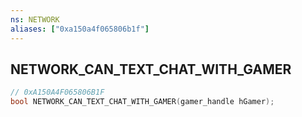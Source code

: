 ```yaml
---
ns: NETWORK
aliases: ["0xa150a4f065806b1f"]
---
```

## NETWORK_CAN_TEXT_CHAT_WITH_GAMER

```c
// 0xA150A4F065806B1F
bool NETWORK_CAN_TEXT_CHAT_WITH_GAMER(gamer_handle hGamer);
```
